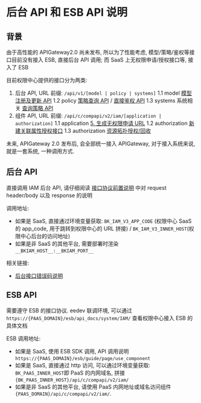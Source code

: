 # 后台 API 和 ESB API 说明
## 背景
由于高性能的 APIGateway2.0 尚未发布, 所以为了性能考虑, 模型/策略/鉴权等接口目前没有接入 ESB, 直接后台 API 调用; 而 SaaS 上无权限申请/授权接口等, 接入了 ESB

目前权限中心提供的接口分为两类:
1. 后台 API, URL 前缀: `/api/v1/[model | policy | systems]`
    1.1 model [模型注册及更新 API](../02-Model/00-API.md)
    1.2 policy [策略查询 API](../04-Auth/01-SDK.md) / [直接鉴权 API](../04-Auth/02-DirectAPI.md)
    1.3 systems 系统相关  [查询策略 API](../08-Query/01-PolicyGet.md)
2. 组件 API, URL 前缀: `/api/c/compapi/v2/iam/[application | authorization]`
    1.1  application [5. 生成无权限申请 URL](../05-Application/01-GenerateURL.md)
    1.2  authorization [新建关联属性授权接口](../07-ResourceCreatorAction/01-Attribute.md)
    1.3 authorization [资源拓扑授权/回收](../06-GrantRevoke/01-Topology.md)


未来, APIGateway 2.0 发布后, 会全部统一接入 APIGateway, 对于接入系统来说, 就是一套系统, 一种调用方式.
   
## 后台 API

直接调用 IAM 后台 API, 请仔细阅读 [接口协议前置说明](./02-APIBasicInfo.md) 中对 request header/body 以及 response 的说明

调用地址:
- 如果是 SaaS, 直接通过环境变量获取: `BK_IAM_V3_APP_CODE` (权限中心 SaaS 的 app_code, 用于跳转到权限中心的 URL 拼接) / `BK_IAM_V3_INNER_HOST`(权限中心后台的访问地址)
- 如果是非 SaaS 的其他平台, 需要部署时渲染 `__BKIAM_HOST__:__BKIAM_PORT__`

相关链接:
- [后台接口错误码说明](../../../HowTo/FAQ/ErrorCode.md)

## ESB API

需要遵守 ESB 的接口协议. eedev 联调环境, 可以通过 `https://{PAAS_DOMAIN}/esb/api_docs/system/IAM/` 查看权限中心接入 ESB 的具体文档

ESB 调用地址:
- 如果是 SaaS, 使用 ESB SDK 调用,   API 调用说明 `https://{PAAS_DOMAIN}/esb/guide/page/use_component`
- 如果是 SaaS, 直接通过 http 访问, 可以通过环境变量获取: `BK_PAAS_INNER_HOST`即 PaaS 的内网域名, 拼接`{BK_PAAS_INNER_HOST}/api/c/compapi/v2/iam/`
- 如果是非 SaaS 的其他平台, 请使用 PaaS 内网地址或域名访问组件 `{PAAS_DOMAIN}/api/c/compapi/v2/iam/`. 